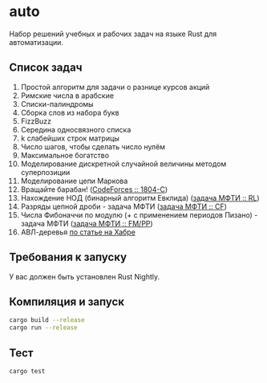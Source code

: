 # auto

Набор решений учебных и рабочих задач на языке Rust для автоматизации.

## Список задач

1. Простой алгоритм для задачи о разнице курсов акций
2. Римские числа в арабские
3. Списки-палиндромы
4. Сборка слов из набора букв
5. FizzBuzz
6. Середина односвязного списка
7. k слабейших строк матрицы
8. Число шагов, чтобы сделать число нулём
9. Максимальное богатство
10. Моделирование дискретной случайной величины методом суперпозиции
11. Моделирование цепи Маркова
12. Вращайте барабан! ([CodeForces :: 1804-C](https://codeforces.com/problemset/problem/1804/C))
13. Нахождение НОД (бинарный алгоритм Евклида) ([задача МФТИ :: RL](http://olymp1.vdi.mipt.ru/))
14. Разряды цепной дроби - задача МФТИ ([задача МФТИ :: CF](http://olymp1.vdi.mipt.ru/))
15. Числа Фибоначчи по модулю (+ с применением периодов Пизано) - задача МФТИ ([задача МФТИ :: FM/PP](http://olymp1.vdi.mipt.ru/))
16. АВЛ-деревья [по статье на Хабре](https://habr.com/ru/articles/150732/)

## Требования к запуску

У вас должен быть установлен Rust Nightly.

## Компиляция и запуск

```bash
cargo build --release
cargo run --release
```

## Тест

```bash
cargo test
```
